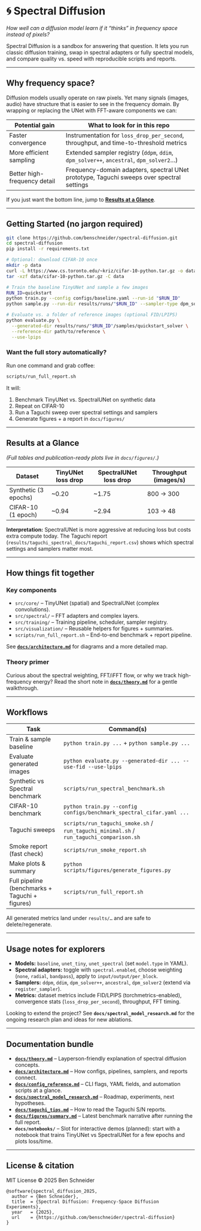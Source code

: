 # 🌀 Spectral Diffusion

*How well can a diffusion model learn if it “thinks” in frequency space instead of pixels?*

Spectral Diffusion is a sandbox for answering that question. It lets you run classic diffusion training, swap in spectral adapters or fully spectral models, and compare quality vs. speed with reproducible scripts and reports.

---

## Why frequency space?
Diffusion models usually operate on raw pixels. Yet many signals (images, audio) have structure that is easier to see in the frequency domain. By wrapping or replacing the UNet with FFT-aware components we can:

| Potential gain | What to look for in this repo |
|----------------|--------------------------------|
| Faster convergence | Instrumentation for `loss_drop_per_second`, throughput, and time-to-threshold metrics |
| More efficient sampling | Extended sampler registry (`ddpm`, `ddim`, `dpm_solver++`, `ancestral`, `dpm_solver2`…) |
| Better high-frequency detail | Frequency-domain adapters, spectral UNet prototype, Taguchi sweeps over spectral settings |

If you just want the bottom line, jump to **[Results at a Glance](#results-at-a-glance)**.

---

## Getting Started (no jargon required)
```bash
git clone https://github.com/benschneider/spectral-diffusion.git
cd spectral-diffusion
pip install -r requirements.txt

# Optional: download CIFAR-10 once
mkdir -p data
curl -L https://www.cs.toronto.edu/~kriz/cifar-10-python.tar.gz -o data/cifar-10-python.tar.gz
tar -xzf data/cifar-10-python.tar.gz -C data

# Train the baseline TinyUNet and sample a few images
RUN_ID=quickstart
python train.py --config configs/baseline.yaml --run-id "$RUN_ID"
python sample.py --run-dir results/runs/"$RUN_ID" --sampler-type dpm_solver++ --num-samples 8 --num-steps 50

# Evaluate vs. a folder of reference images (optional FID/LPIPS)
python evaluate.py \
  --generated-dir results/runs/"$RUN_ID"/samples/quickstart_solver \
  --reference-dir path/to/reference \
  --use-lpips
```

### Want the full story automatically?
Run one command and grab coffee:
```bash
scripts/run_full_report.sh
```
It will:
1. Benchmark TinyUNet vs. SpectralUNet on synthetic data
2. Repeat on CIFAR-10
3. Run a Taguchi sweep over spectral settings and samplers
4. Generate figures + a report in `docs/figures/`

---

## Results at a Glance
*(Full tables and publication-ready plots live in `docs/figures/`.)*

| Dataset | TinyUNet loss drop | SpectralUNet loss drop | Throughput (images/s) |
|---------|-------------------|------------------------|------------------------|
| Synthetic (3 epochs) | ~0.20 | ~1.75 | 800 → 300 |
| CIFAR-10 (1 epoch)   | ~0.94 | ~2.94 | 103 → 48 |

**Interpretation:** SpectralUNet is more aggressive at reducing loss but costs extra compute today. The Taguchi report (`results/taguchi_spectral_docs/taguchi_report.csv`) shows which spectral settings and samplers matter most.

---

## How things fit together

### Key components
- `src/core/` – TinyUNet (spatial) and SpectralUNet (complex convolutions).
- `src/spectral/` – FFT adapters and complex layers.
- `src/training/` – Training pipeline, scheduler, sampler registry.
- `src/visualization/` – Reusable helpers for figures + summaries.
- `scripts/run_full_report.sh` – End-to-end benchmark + report pipeline.

See **[`docs/architecture.md`](docs/architecture.md)** for diagrams and a more detailed map.

### Theory primer
Curious about the spectral weighting, FFT/iFFT flow, or why we track high-frequency energy? Read the short note in **[`docs/theory.md`](docs/theory.md)** for a gentle walkthrough.

---

## Workflows

| Task | Command(s) |
|------|------------|
| Train & sample baseline | `python train.py ...` + `python sample.py ...` |
| Evaluate generated images | `python evaluate.py --generated-dir ... --use-fid --use-lpips` |
| Synthetic vs Spectral benchmark | `scripts/run_spectral_benchmark.sh` |
| CIFAR-10 benchmark | `python train.py --config configs/benchmark_spectral_cifar.yaml ...` |
| Taguchi sweeps | `scripts/run_taguchi_smoke.sh` / `run_taguchi_minimal.sh` / `run_taguchi_comparison.sh` |
| Smoke report (fast check) | `scripts/run_smoke_report.sh` |
| Make plots & summary | `python scripts/figures/generate_figures.py` |
| Full pipeline (benchmarks + Taguchi + figures) | `scripts/run_full_report.sh` |

All generated metrics land under `results/…` and are safe to delete/regenerate.

---

## Usage notes for explorers
- **Models:** `baseline`, `unet_tiny`, `unet_spectral` (set `model.type` in YAML).
- **Spectral adapters:** toggle with `spectral.enabled`, choose weighting (`none`, `radial`, `bandpass`), apply to `input/output/per_block`.
- **Samplers:** `ddpm`, `ddim`, `dpm_solver++`, `ancestral`, `dpm_solver2` (extend via `register_sampler`).
- **Metrics:** dataset metrics include FID/LPIPS (torchmetrics-enabled), convergence stats (`loss_drop_per_second`), throughput, FFT timing.

Looking to extend the project? See **`docs/spectral_model_research.md`** for the ongoing research plan and ideas for new ablations.

---

## Documentation bundle
- **[`docs/theory.md`](docs/theory.md)** – Layperson-friendly explanation of spectral diffusion concepts.
- **[`docs/architecture.md`](docs/architecture.md)** – How configs, pipelines, samplers, and reports connect.
- **[`docs/config_reference.md`](docs/config_reference.md)** – CLI flags, YAML fields, and automation scripts at a glance.
- **[`docs/spectral_model_research.md`](docs/spectral_model_research.md)** – Roadmap, experiments, next hypotheses.
- **[`docs/taguchi_tips.md`](docs/taguchi_tips.md)** – How to read the Taguchi S/N reports.
- **[`docs/figures/summary.md`](docs/figures/summary.md)** – Latest benchmark narrative after running the full report.
- **`docs/notebooks/`** – Slot for interactive demos (planned): start with a notebook that trains TinyUNet vs SpectralUNet for a few epochs and plots loss/time.

---

## License & citation
MIT License © 2025 Ben Schneider

```
@software{spectral_diffusion_2025,
  author = {Ben Schneider},
  title  = {Spectral Diffusion: Frequency-Space Diffusion Experiments},
  year   = {2025},
  url    = {https://github.com/benschneider/spectral-diffusion}
}
```
